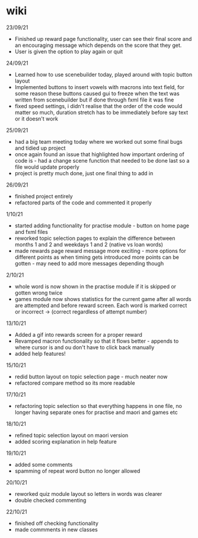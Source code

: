 # wiki

23/09/21
- Finished up reward page functionality, user can see their final score and an encouraging message which depends on the score that they get.
- User is given the option to play again or quit

24/09/21
- Learned how to use scenebuilder today, played around with topic button layout
- Implemented buttons to insert vowels with macrons into text field, for some reason these buttons caused gui to freeze when the text was written from scenebuilder but if done through fxml file it was fine
- fixed speed settings, i didn't realise that the order of the code would matter so much, duration stretch has to be immediately before say text or it doesn't work

25/09/21
- had a big team meeting today where we worked out some final bugs and tidied up project
- once again found an issue that highlighted how important ordering of code is - had a change scene function that needed to be done last so a file would update properly
- project is pretty much done, just one final thing to add in

26/09/21
- finished project entirely
- refactored parts of the code and commented it properly

1/10/21
- started adding functionality for practise module - button on home page and fxml files
- reworked topic selection pages to explain the difference between months 1 and 2 and weekdays 1 and 2 (native vs loan words)
- made rewards page reward message more exciting - more options for different points as when timing gets introduced more points can be gotten - may need to add more messages depending though

2/10/21
- whole word is now shown in the practise module if it is skipped or gotten wrong twice
- games module now shows statistics for the current game after all words are attempted and before reward screen. Each word is marked correct or incorrect -> (correct regardless of attempt number)

13/10/21
- Added a gif into rewards screen for a proper reward
- Revamped macron functionality so that it flows better - appends to where cursor is and ou don't have to click back manually
- added help features!

15/10/21
- redid button layout on topic selection page - much neater now
- refactored compare method so its more readable

17/10/21
- refactoring topic selection so that everything happens in one file, no longer having separate ones for practise and maori and games etc

18/10/21
- refined topic selection layout on maori version
- added scoring explanation in help feature

19/10/21
- added some comments
- spamming of repeat word button no longer allowed

20/10/21
- reworked quiz module layout so letters in words was clearer
- double checked commenting

22/10/21
- finished off checking functionality
- made commments in new classes
